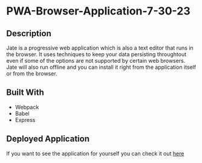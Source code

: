 # PWA-Browser-Application-7-30-23

## Description
Jate is a progressive web application which is also a text editor that runs in the browser. It uses techniques to keep your data persisting throughtout even if some of the options are not supported by certain web browsers. Jate will also run offline and you can install it right from the application itself or from the browser.

## Built With

- Webpack
- Babel
- Express

## Deployed Application

If you want to see the application for yourself you can check it out [here]()